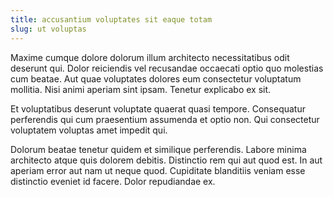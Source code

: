 ```yaml
---
title: accusantium voluptates sit eaque totam
slug: ut voluptas
---
```


Maxime cumque dolore dolorum illum architecto necessitatibus odit deserunt qui. Dolor reiciendis vel recusandae occaecati optio quo molestias cum beatae. Aut quae voluptates dolores eum consectetur voluptatum mollitia. Nisi animi aperiam sint ipsam. Tenetur explicabo ex sit.

Et voluptatibus deserunt voluptate quaerat quasi tempore. Consequatur perferendis qui cum praesentium assumenda et optio non. Qui consectetur voluptatem voluptas amet impedit qui.

Dolorum beatae tenetur quidem et similique perferendis. Labore minima architecto atque quis dolorem debitis. Distinctio rem qui aut quod est. In aut aperiam error aut nam ut neque quod. Cupiditate blanditiis veniam esse distinctio eveniet id facere. Dolor repudiandae ex.
